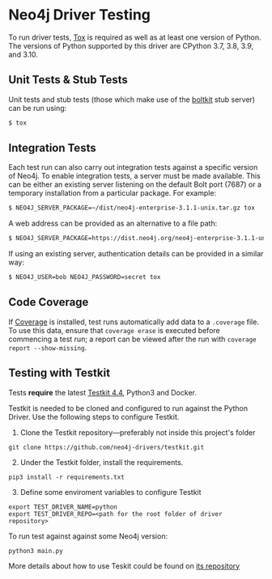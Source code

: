 # Neo4j Driver Testing

To run driver tests, [Tox](https://tox.readthedocs.io) is required as well as at least one version of Python.
The versions of Python supported by this driver are CPython 3.7, 3.8, 3.9, and 3.10.


## Unit Tests & Stub Tests

Unit tests and stub tests (those which make use of the [boltkit](https://github.com/neo4j-contrib/boltkit) stub server) can be run using:
```bash
$ tox
```

## Integration Tests

Each test run can also carry out integration tests against a specific version of Neo4j.
To enable integration tests, a server must be made available.
This can be either an existing server listening on the default Bolt port (7687) or a temporary installation from a particular package.
For example:
```bash
$ NEO4J_SERVER_PACKAGE=~/dist/neo4j-enterprise-3.1.1-unix.tar.gz tox
```

A web address can be provided as an alternative to a file path:
```bash
$ NEO4J_SERVER_PACKAGE=https://dist.neo4j.org/neo4j-enterprise-3.1.1-unix.tar.gz tox
```

If using an existing server, authentication details can be provided in a similar way:
```bash
$ NEO4J_USER=bob NEO4J_PASSWORD=secret tox
```


## Code Coverage

If [Coverage](https://coverage.readthedocs.io/) is installed, test runs automatically add data to a `.coverage` file.
To use this data, ensure that `coverage erase` is executed before commencing a test run;
a report can be viewed after the run with `coverage report --show-missing`.

## Testing with Testkit

Tests **require** the latest [Testkit 4.4](https://github.com/neo4j-drivers/testkit/tree/4.4), Python3 and Docker.

Testkit is needed to be cloned and configured to run against the Python Driver. Use the following steps to configure Testkit.

1. Clone the Testkit repository—preferably not inside this project's folder

```
git clone https://github.com/neo4j-drivers/testkit.git
```

2. Under the Testkit folder, install the requirements.

```
pip3 install -r requirements.txt
```

3. Define some enviroment variables to configure Testkit

```
export TEST_DRIVER_NAME=python
export TEST_DRIVER_REPO=<path for the root folder of driver repository>
```

To run test against against some Neo4j version:

```
python3 main.py
```

More details about how to use Teskit could be found on [its repository](https://github.com/neo4j-drivers/testkit/tree/4.4)
